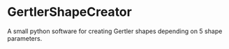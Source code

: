 # GertlerShapeCreator
A small python software for creating Gertler shapes depending on 5 shape parameters.
